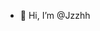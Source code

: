 - 👋 Hi, I’m @Jzzhh

<!---
Jzzhh/Jzzhh is a ✨ special ✨ repository because its `README.md` (this file) appears on your GitHub profile.
You can click the Preview link to take a look at your changes.
--->
